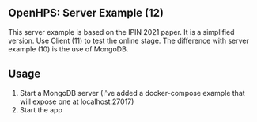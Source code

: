 ## OpenHPS: Server Example (12)
This server example is based on the IPIN 2021 paper. It is a simplified version. Use Client (11) to test the online stage.
The difference with server example (10) is the use of MongoDB.

## Usage
1. Start a MongoDB server (I've added a docker-compose example that will expose one at localhost:27017)
2. Start the app
